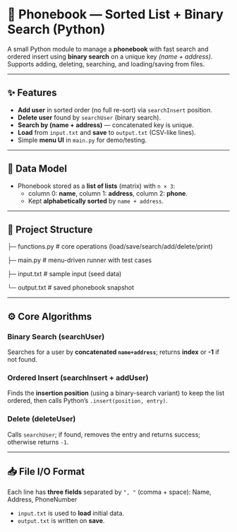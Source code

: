 # 📖 Phonebook — Sorted List + Binary Search (Python)

A small Python module to manage a **phonebook** with fast search and ordered insert using **binary search** on a unique key *(name + address)*. Supports adding, deleting, searching, and loading/saving from files.

---

## ✨ Features
- **Add user** in sorted order (no full re-sort) via `searchInsert` position.  
- **Delete user** found by `searchUser` (binary search).  
- **Search by (name + address)** — concatenated key is unique.  
- **Load** from `input.txt` and **save** to `output.txt` (CSV-like lines).  
- Simple **menu UI** in `main.py` for demo/testing.  

---

## 🧱 Data Model
- Phonebook stored as a **list of lists** (matrix) with `n × 3`:
  - column 0: **name**, column 1: **address**, column 2: **phone**.  
  - Kept **alphabetically sorted** by `name + address`.  

---

## 📂 Project Structure

├─ functions.py # core operations (load/save/search/add/delete/print)

├─ main.py # menu-driven runner with test cases

├─ input.txt # sample input (seed data)

└─ output.txt # saved phonebook snapshot

---

## ⚙️ Core Algorithms

### Binary Search (searchUser)
Searches for a user by **concatenated `name+address`**; returns **index** or **-1** if not found.  

### Ordered Insert (searchInsert + addUser)
Finds the **insertion position** (using a binary-search variant) to keep the list ordered, then calls Python’s `.insert(position, entry)`.  

### Delete (deleteUser)
Calls `searchUser`; if found, removes the entry and returns success; otherwise returns `-1`.  

---

## 📥 File I/O Format
Each line has **three fields** separated by `", "` (comma + space):  Name, Address, PhoneNumber

- `input.txt` is used to **load** initial data.  
- `output.txt` is written on **save**.  

